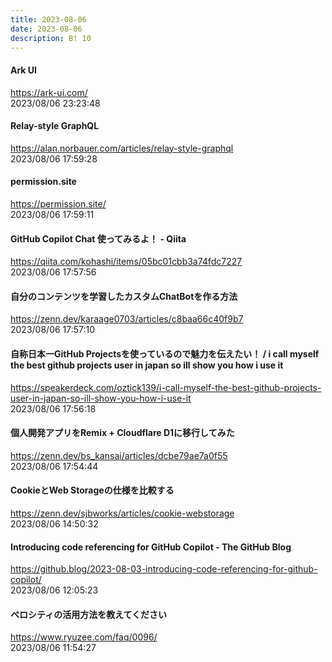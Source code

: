```yaml
---
title: 2023-08-06
date: 2023-08-06
description: B! 10
---
```


#### Ark UI
https://ark-ui.com/<br>
2023/08/06 23:23:48<br>


#### Relay-style GraphQL
https://alan.norbauer.com/articles/relay-style-graphql<br>
2023/08/06 17:59:28<br>


#### permission.site
https://permission.site/<br>
2023/08/06 17:59:11<br>


#### GitHub Copilot Chat 使ってみるよ！ - Qiita
https://qiita.com/kohashi/items/05bc01cbb3a74fdc7227<br>
2023/08/06 17:57:56<br>


#### 自分のコンテンツを学習したカスタムChatBotを作る方法
https://zenn.dev/karaage0703/articles/c8baa66c40f9b7<br>
2023/08/06 17:57:10<br>


#### 自称日本一GitHub Projectsを使っているので魅力を伝えたい！ / i call myself the best github projects user in japan so ill show you how i use it
https://speakerdeck.com/oztick139/i-call-myself-the-best-github-projects-user-in-japan-so-ill-show-you-how-i-use-it<br>
2023/08/06 17:56:18<br>


#### 個人開発アプリをRemix + Cloudflare D1に移行してみた
https://zenn.dev/bs_kansai/articles/dcbe79ae7a0f55<br>
2023/08/06 17:54:44<br>


#### CookieとWeb Storageの仕様を比較する
https://zenn.dev/sjbworks/articles/cookie-webstorage<br>
2023/08/06 14:50:32<br>


#### Introducing code referencing for GitHub Copilot - The GitHub Blog
https://github.blog/2023-08-03-introducing-code-referencing-for-github-copilot/<br>
2023/08/06 12:05:23<br>


#### ベロシティの活用方法を教えてください
https://www.ryuzee.com/faq/0096/<br>
2023/08/06 11:54:27<br>



